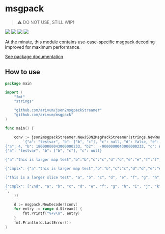 # msgpack

> :warning: DO NOT USE, STILL WIP!

![](https://img.shields.io/github/v/tag/arivum/msgpack?label=latest&color=%234488BB)
![](https://img.shields.io/github/go-mod/go-version/arivum/msgpack?color=%234488BB)
![](https://img.shields.io/github/workflow/status/arivum/msgpack/Go)
![](https://img.shields.io/github/license/arivum/msgpack?color=%234488BB)


At the minute, this module contains use-case-specific msgpack decoding improved for maximum performance.

[See package documentation](https://pkg.go.dev/github.com/arivum/msgpack)

## How to use

```go
package main

import (
	"fmt"
	"strings"

	"github.com/arivum/json2msgpackStreamer"
	"github.com/arivum/msgpack"
)

func main() {

	conv := json2msgpackStreamer.NewJSON2MsgPackStreamer(strings.NewReader(
		`{"a": "testvar", "b": ["b", "c"], "c": null, "d": false, "e": true, "g": -10, "f": -2.1, "h": "this is a longer text that needs a broader length indicator", "i": "sldkfj"}
{"a": 4, "b": 18000000043000000233, "b2":  -9000000043000000233, "c": null, "d": false, "e": true, "g": -10, "f": 2.0, "h": "this is a longer text that needs a broader length indicator", "i": "sldkfj"}
{"a": "testvar", "b": ["b", "c"], "c": null}

{"a":"this is larger map test","b":"b","c":"c","d":"d","e":"e","f":"f","g":"g","h":"h","i":"i","j":"j","k":"k","l":"l","m":"m","n":"n","o":"o","p":"p","q": 1}

{"cmplx": {"a":"this is larger map test","b":"b","c":"c","d":"d","e":"e","f":"f","g":"g","h":"h","i":"i","j":"j","k":"k","l":"l","m":"m","n":"n","o":"o","p":"p","q": 1}}

["this is a larger slice test", "a", "b", "c", "d", "e", "f", "g", "h", "i", "j", "k", "l", "m", "n", "o"]

{"cmplx": ["2nd", "a", "b", "c", "d", "e", "f", "g", "h", "i", "j", "k", "l", "m", "n"]}
`,
	))

	d := msgpack.NewDecoder(conv)
	for entry := range d.Stream() {
		fmt.Printf("%+v\n", entry)
	}
	fmt.Println(d.LastError())
}

```
